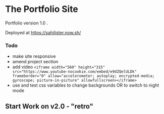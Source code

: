 # The Portfolio Site


Portfolio version 1.0 . 

Deployed at https://sahilister.now.sh/

### Todo

- make site responsive
- amend project section 
- add video 
  `<iframe width="560" height="315" src="https://www.youtube-nocookie.com/embed/e9dZQelULDk" frameborder="0" allow="accelerometer; autoplay; encrypted-media; gyroscope; picture-in-picture" allowfullscreen></iframe>`
- use and test css variables to change backgrounds OR to switch to night mode

## Start Work on v2.0 - "retro"
